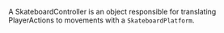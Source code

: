 A SkateboardController is an object  responsible for translating PlayerActions to movements with a  `SkateboardPlatform`.